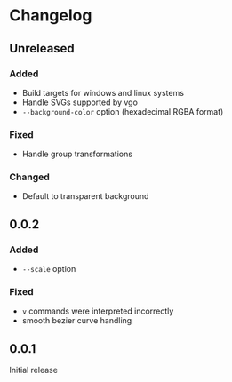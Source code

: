 # Changelog

## Unreleased

### Added
- Build targets for windows and linux systems
- Handle SVGs supported by vgo
- `--background-color` option (hexadecimal RGBA format)

### Fixed
- Handle group transformations

### Changed
- Default to transparent background

## 0.0.2

### Added

- `--scale` option

### Fixed

- `v` commands were interpreted incorrectly
- smooth bezier curve handling

## 0.0.1

Initial release
